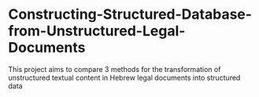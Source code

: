 # Constructing-Structured-Database-from-Unstructured-Legal-Documents
This project aims to compare 3 methods for the transformation of unstructured textual content in Hebrew legal documents into structured data
